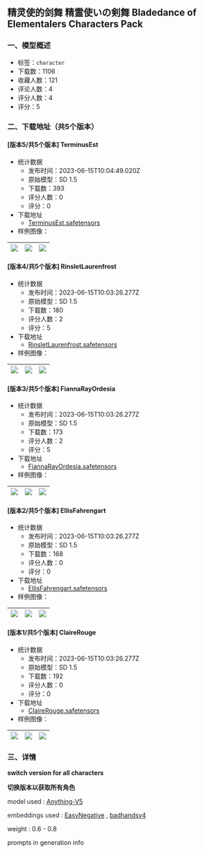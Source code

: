## 精灵使的剑舞 精霊使いの剣舞 Bladedance of Elementalers Characters Pack
### 一、模型概述

- 标签：`character`
- 下载数：1106
- 收藏人数：121
- 评论人数：4
- 评分人数：4
- 评分：5

### 二、下载地址（共5个版本）

#### [版本5/共5个版本] TerminusEst

- 统计数据
  - 发布时间：2023-06-15T10:04:49.020Z
  - 原始模型：SD 1.5
  - 下载数：393
  - 评分人数：0
  - 评分：0
- 下载地址
  - [TerminusEst.safetensors](https://civitai.com/api/download/models/96464)
- 样例图像：

| <img src="https://image.civitai.com/xG1nkqKTMzGDvpLrqFT7WA/f6fbede0-24dd-4438-af50-059cc889883c/width=450/1151525.jpeg" /> | <img src="https://image.civitai.com/xG1nkqKTMzGDvpLrqFT7WA/2c950240-2def-4701-8bb2-98a8bc6455e7/width=450/1151523.jpeg" /> | <img src="https://image.civitai.com/xG1nkqKTMzGDvpLrqFT7WA/69ff7115-b57d-4998-9e4f-80c6a506d9cf/width=450/1151524.jpeg" /> |
| ---- | ---- | ---- |

#### [版本4/共5个版本] RinsletLaurenfrost

- 统计数据
  - 发布时间：2023-06-15T10:03:26.277Z
  - 原始模型：SD 1.5
  - 下载数：180
  - 评分人数：2
  - 评分：5
- 下载地址
  - [RinsletLaurenfrost.safetensors](https://civitai.com/api/download/models/96463)
- 样例图像：

| <img src="https://image.civitai.com/xG1nkqKTMzGDvpLrqFT7WA/3938af2c-1f91-4740-9a1d-94d287386d26/width=450/1151496.jpeg" /> | <img src="https://image.civitai.com/xG1nkqKTMzGDvpLrqFT7WA/a47a8e5a-62fe-47c0-8d79-a53f430df681/width=450/1151497.jpeg" /> | <img src="https://image.civitai.com/xG1nkqKTMzGDvpLrqFT7WA/6c82be26-7074-4796-9df5-de520e21712c/width=450/1151498.jpeg" /> |
| ---- | ---- | ---- |

#### [版本3/共5个版本] FiannaRayOrdesia

- 统计数据
  - 发布时间：2023-06-15T10:03:26.277Z
  - 原始模型：SD 1.5
  - 下载数：173
  - 评分人数：2
  - 评分：5
- 下载地址
  - [FiannaRayOrdesia.safetensors](https://civitai.com/api/download/models/96461)
- 样例图像：

| <img src="https://image.civitai.com/xG1nkqKTMzGDvpLrqFT7WA/642f94b5-c184-4baf-81c8-7597e902b706/width=450/1151489.jpeg" /> | <img src="https://image.civitai.com/xG1nkqKTMzGDvpLrqFT7WA/93e6414f-f093-458e-b6a8-ee5e0e6e1aa2/width=450/1151490.jpeg" /> | <img src="https://image.civitai.com/xG1nkqKTMzGDvpLrqFT7WA/bd7bb172-85f2-425b-933f-57b9cb36d4fe/width=450/1151491.jpeg" /> |
| ---- | ---- | ---- |

#### [版本2/共5个版本] EllisFahrengart

- 统计数据
  - 发布时间：2023-06-15T10:03:26.277Z
  - 原始模型：SD 1.5
  - 下载数：168
  - 评分人数：0
  - 评分：0
- 下载地址
  - [EllisFahrengart.safetensors](https://civitai.com/api/download/models/96456)
- 样例图像：

| <img src="https://image.civitai.com/xG1nkqKTMzGDvpLrqFT7WA/dc802e48-1623-4dba-a01f-b4a5118dba81/width=450/1151456.jpeg" /> | <img src="https://image.civitai.com/xG1nkqKTMzGDvpLrqFT7WA/9aacf032-a632-4c8f-a2fa-baa19e67681b/width=450/1151458.jpeg" /> | <img src="https://image.civitai.com/xG1nkqKTMzGDvpLrqFT7WA/24422099-f8ca-47f0-b3ba-4fccf8752d43/width=450/1151457.jpeg" /> |
| ---- | ---- | ---- |

#### [版本1/共5个版本] ClaireRouge

- 统计数据
  - 发布时间：2023-06-15T10:03:26.277Z
  - 原始模型：SD 1.5
  - 下载数：192
  - 评分人数：0
  - 评分：0
- 下载地址
  - [ClaireRouge.safetensors](https://civitai.com/api/download/models/96453)
- 样例图像：

| <img src="https://image.civitai.com/xG1nkqKTMzGDvpLrqFT7WA/cf4ada05-4944-4307-98a1-1744bd3e554e/width=450/1151438.jpeg" /> | <img src="https://image.civitai.com/xG1nkqKTMzGDvpLrqFT7WA/4cbab1aa-b942-4f7c-9af6-c116f093a658/width=450/1151436.jpeg" /> | <img src="https://image.civitai.com/xG1nkqKTMzGDvpLrqFT7WA/ec540978-35e3-4dfe-b91a-159320423ceb/width=450/1151437.jpeg" /> |
| ---- | ---- | ---- |


### 三、详情
<p><strong>switch version for all characters</strong></p><p><strong>切换版本以获取所有角色</strong></p><p>model used : <a target="_blank" rel="ugc" href="https://civitai.com/models/9409">Anything-V5</a></p><p><span style="color:rgb(31, 41, 55)">embeddings used : </span><a target="_blank" rel="ugc" href="https://civitai.com/models/7808/easynegative">EasyNegative</a> , <a target="_blank" rel="ugc" href="https://civitai.com/models/16993/badhandv4-animeillustdiffusion">badhandsv4</a></p><p>weight : 0.6 - 0.8</p><p>prompts in generation info</p>